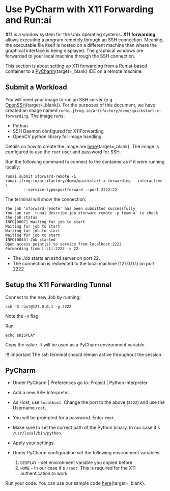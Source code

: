 # Use PyCharm with X11 Forwarding and Run:ai

__X11__ is a window system for the Unix operating systems. __X11 forwarding__ allows executing a program remotely through an SSH connection. Meaning, the executable file itself is hosted on a different machine than where the graphical interface is being displayed. The graphical windows are forwarded to your local machine through the SSH connection.

This section is about setting up X11 forwarding from a Run:ai-based container to a [PyCharm](https://www.jetbrains.com/pycharm/){target=_blank} IDE on a remote machine.
 


## Submit a Workload

You will need your image to run an SSH server  (e.g [OpenSSH](https://www.ssh.com/ssh/sshd/){target=_blank}). For the purposes of this document, we have created an image named `runai.jfrog.io/artifactory/demo/quickstart-x-forwarding`. The image runs:

* Python
* SSH Daemon configured for X11Forwarding 
* OpenCV python library for image handling

Details on how to create the image are [here](https://github.com/run-ai/docs/tree/master/quickstart/x-forwarding){target=_blank}. The image is configured to use the ``root`` user and password for SSH.

Run the following command to connect to the container as if it were running locally:

```
runai submit xforward-remote -i runai.jfrog.io/artifactory/demo/quickstart-x-forwarding --interactive  \
        --service-type=portforward --port 2222:22
```

The terminal will show the connection:

``` shell
The job 'xforward-remote' has been submitted successfully
You can run `runai describe job xforward-remote -p team-a` to check the job status
INFO[0007] Waiting for job to start
Waiting for job to start
Waiting for job to start
Waiting for job to start
INFO[0045] Job started
Open access point(s) to service from localhost:2222
Forwarding from [::1]:2222 -> 22
```

* The Job starts an sshd server on port 22.
* The connection is redirected to the local machine (127.0.0.1) on port 2222

## Setup the X11 Forwarding Tunnel

Connect to the new Job by running:

``` shell
ssh -X root@127.0.0.1 -p 2222
```

Note the `-X` flag. 

Run:

```
echo $DISPLAY

```
Copy the value. It will be used as a PyCharm environment variable.

!!! Important
    The ssh terminal should remain active throughout the session.

## PyCharm

* Under PyCharm | Preferences go to: Project | Python Interpreter
* Add a new SSH Interpreter.
* As Host, use `localhost`. Change the port to the above (`2222`) and use the Username `root`.
* You will be prompted for a password. Enter `root`.
* Make sure to set the correct path of the Python binary. In our case it's `/usr/local/bin/python`.
* Apply your settings.

* Under PyCharm configuration set the following environment variables:
    1. `DISPLAY` - set environment variable you copied before
    3. `HOME` - In our case it's `/root`. This is required for the X11 authentication to work.

Run your code. You can use our sample code [here](https://github.com/run-ai/docs/tree/master/quickstart/x-forwarding/project){target=_blank}.